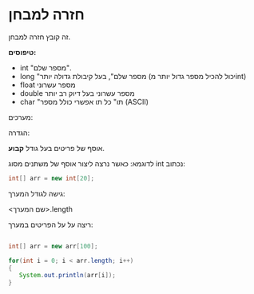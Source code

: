 # חזרה למבחן

 זה קובץ חזרה למבחן.

**טיפוסים:**

 - int "מספר שלם". 
 - long "מספר שלם", בעל קיבולת גדולה יותר (יכול להכיל מספר גדול יותר מint)
 - float מספר עשרוני
 - double מספר עשרוני בעל דיוק רב יותר
 - char "תו" כל תו אפשרי כולל מספר (ASCII)
 
מערכים:

הגדרה: 

אוסף של פריטים בעל גודל **קבוע**.

לדוגמא:
כאשר נרצה ליצור אוסף של משתנים מסוג int נכתוב:

```java
int[] arr = new int[20];
```

גישה לגודל המערך:

<שם המערך>.length

ריצה על על הפריטים במערך:

```java

int[] arr = new arr[100];

for(int i = 0; i < arr.length; i++)
{
   System.out.println(arr[i]);
}

```
